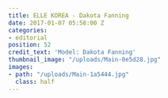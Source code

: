 ```yaml
---
title: ELLE KOREA - Dakota Fanning
date: 2017-01-07 05:58:00 Z
categories:
- editorial
position: 52
credit_text: 'Model: Dakota Fanning'
thumbnail_image: "/uploads/Main-0e5d28.jpg"
images:
- path: "/uploads/Main-1a5444.jpg"
  class: half
---
```


